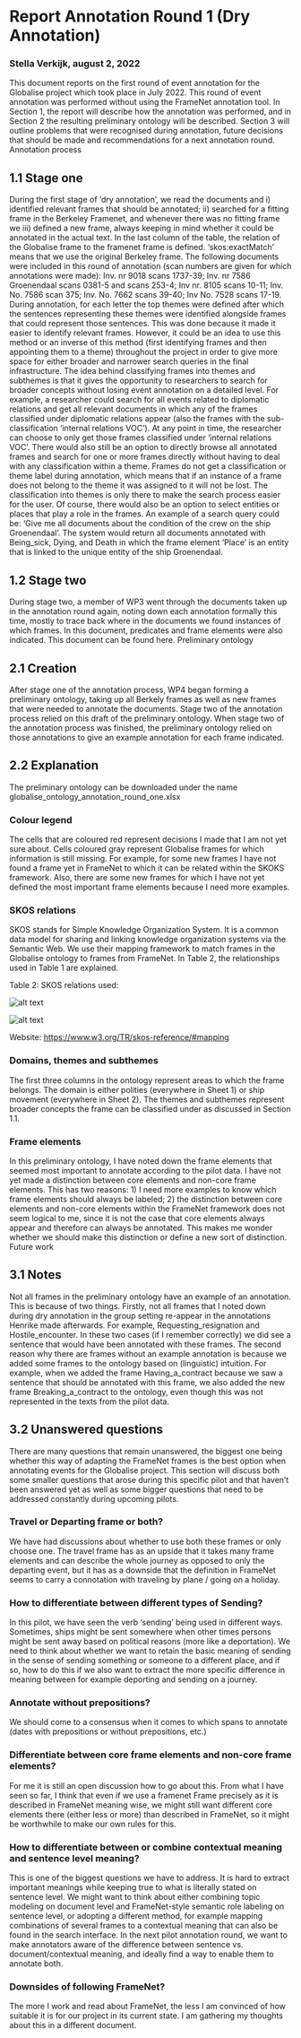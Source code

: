 # Report Annotation Round 1 (Dry Annotation)
### Stella Verkijk, august 2, 2022

This document reports on the first round of event annotation for the Globalise project which took place in July 2022. This round of event annotation was performed without using the FrameNet annotation tool. In Section 1, the report will describe how the annotation was performed, and in Section 2 the resulting preliminary ontology will be described. Section 3 will outline problems that were recognised during annotation, future decisions that should be made and recommendations for a next annotation round.  
Annotation process

## 1.1 Stage one

During the first stage of ‘dry annotation’, we read the documents and i) identified relevant frames that should be annotated; ii) searched for a fitting frame in the Berkeley Framenet, and whenever there was no fitting frame we iii) defined a new frame, always keeping in mind whether it could be annotated in the actual text. In the last column of the table, the relation of the Globalise frame to the framenet frame is defined. ‘skos:exactMatch’ means that we use the original Berkeley frame. The following documents were included in this round of annotation (scan numbers are given for which annotations were made): Inv. nr 9018 scans 1737-39; Inv. nr 7586 Groenendaal scans 0381-5 and scans 253-4; Inv nr. 8105 scans 10-11;  Inv. No. 7586 scan 375; Inv. No. 7662 scans 39-40; Inv No. 7528 scans 17-19. 
During annotation, for each letter the top themes were defined after which the sentences representing these themes were identified alongside frames that could represent those sentences. This was done because it made it easier to identify relevant frames. However, it could be an idea to use this method or an inverse of this method (first identifying frames and then appointing them to a theme) throughout the project in order to give more space for either broader and narrower search queries in the final infrastructure. The idea behind classifying frames into themes and subthemes is that it gives the opportunity to researchers to search for broader concepts without losing event annotation on a detailed level. For example, a researcher could search for all events related to diplomatic relations and get all relevant documents in which any of the frames classified under diplomatic relations appear (also the frames with the sub-classification ‘internal relations VOC’). At any point in time, the researcher can choose to only get those frames classified under ‘internal relations VOC’. There would also still be an option to directly browse all annotated frames and search for one or more frames directly without having to deal with any classification within a theme. Frames do not get a classification or theme label during annotation, which means that if an instance of a frame does not belong to the theme it was assigned to it will not be lost. The classification into themes is only there to make the search process easier for the user. Of course, there would also be an option to select entities or places that play a role in the frames. An example of a search query could be: ‘Give me all documents about the condition of the crew on the ship Groenendaal’. The system would return all documents annotated with Being_sick, Dying, and Death in which the frame element ‘Place’ is an entity that is linked to the unique entity of the ship Groenendaal. 

## 1.2 Stage two

During stage two, a member of WP3 went through the documents taken up in the annotation round again, noting down each annotation formally this time, mostly to trace back where in the documents we found instances of which frames. In this document, predicates and frame elements were also indicated. This document can be found here.
Preliminary ontology

## 2.1 Creation

After stage one of the annotation process, WP4 began forming a preliminary ontology, taking up all Berkely frames as well as new frames that were needed to annotate the documents. Stage two of the annotation process relied on this draft of the preliminary ontology. When stage two of the annotation process was finished, the preliminary ontology relied on those annotations to give an example annotation for each frame indicated. 

## 2.2 Explanation

The preliminary ontology can be downloaded under the name globalise_ontology_annotation_round_one.xlsx 

### Colour legend
The cells that are coloured red represent decisions I made that I am not yet sure about. Cells coloured gray represent Globalise frames for which information is still missing. For example, for some new frames I have not found a frame yet in FrameNet to which it can be related within the SKOKS framework. Also, there are some new frames for which I have not yet defined the most important frame elements because I need more examples.

### SKOS relations

SKOS stands for Simple Knowledge Organization System. It is a common data model for sharing and linking knowledge organization systems via the Semantic Web. We use their mapping framework to match frames in the Globalise ontology to frames from FrameNet. In Table 2, the relationships used in Table 1 are explained.

Table 2: SKOS relations used:

![alt text](https://github.com/globalise-huygens/nlp-event-detection/main/FrameNet_event_annotation_pilot/skos_table.jpg?raw=true) 

![alt text](http://github.com/globalise-huygens/nlp-event-detection/main/FrameNet_event_annotation_pilot/skos_table.jpg?raw=true)

Website: https://www.w3.org/TR/skos-reference/#mapping


### Domains, themes and subthemes
The first three columns in the ontology represent areas to which the frame belongs. The domain is either polities (everywhere in Sheet 1) or ship movement (everywhere in Sheet 2). The themes and subthemes represent broader concepts the frame can be classified under as discussed in Section 1.1. 

### Frame elements
In this preliminary ontology, I have noted down the frame elements that seemed most important to annotate according to the pilot data. I have not yet made a distinction between core elements and non-core frame elements. This has two reasons: 1) I need more examples to know which frame elements should always be labeled;  2) the distinction between core elements and non-core elements within the FrameNet framework does not seem logical to me, since it is not the case that core elements always appear and therefore can always be annotated. This makes me wonder whether we should make this distinction or define a new sort of distinction. 
Future work

## 3.1 Notes
Not all frames in the preliminary ontology have an example of an annotation. This is because of two things. Firstly, not all frames that I noted down during dry annotation in the group setting re-appear in the annotations Henrike made afterwards. For example, Requesting_resignation and Hostile_encounter. In these two cases (if I remember correctly) we did see a sentence that would have been annotated with these frames. The second reason why there are frames without an example annotation is because we added some frames to the ontology based on (linguistic) intuition. For example, when we added the frame Having_a_contract because we saw a sentence that should be annotated with this frame, we also added the new frame Breaking_a_contract to the ontology, even though this was not represented in the texts from the pilot data. 

## 3.2 Unanswered questions
There are many questions that remain unanswered, the biggest one being whether this way of adapting the FrameNet frames is the best option when annotating events for the Globalise project. This section will discuss both some smaller questions that arose during this specific pilot and that haven’t been answered yet as well as some bigger questions that need to be addressed constantly during upcoming pilots. 

### Travel or Departing frame or both?
We have had discussions about whether to use both these frames or only choose one. The travel frame has as an upside that it takes many frame elements and can describe the whole journey as opposed to only the departing event, but it has as a downside that the definition in FrameNet seems to carry a connotation with traveling by plane / going on a holiday. 
### How to differentiate between different types of Sending?
In this pilot, we have seen the verb ‘sending’ being used in different ways. Sometimes, ships might be sent somewhere when other times persons might be sent away based on political reasons (more like a deportation). We need to think about whether we want to retain the basic meaning of sending in the sense of sending something or someone to a different place, and if so, how to do this if we also want to extract the more specific difference in meaning between for example deporting and sending on a journey. 
### Annotate without prepositions?
We should come to a consensus when it comes to which spans to annotate (dates with prepositions or without prepositions, etc.)
### Differentiate between core frame elements and non-core frame elements?
For me it is still an open discussion how to go about this. From what I have seen so far, I think that even if we use a framenet Frame precisely as it is described in FrameNet meaning wise, we might still want different core elements there (either less or more) than described in FrameNet, so it might be worthwhile to make our own rules for this. 
### How to differentiate between or combine contextual meaning and sentence level meaning?
This is one of the biggest questions we have to address. It is hard to extract important meanings while keeping true to what is literally stated on sentence level. We might want to think about either combining topic modeling on document level and FrameNet-style semantic role labeling on sentence level, or adopting a different method, for example mapping combinations of several frames to a contextual meaning that can also be found in the search interface. In the next pilot annotation round, we want to make annotators aware of the difference between sentence vs. document/contextual meaning, and ideally find a way to enable them to annotate both. 
### Downsides of following FrameNet?
The more I work and read about FrameNet, the less I am convinced of how suitable it is for our project in its current state. I am gathering my thoughts about this in a different document. 



